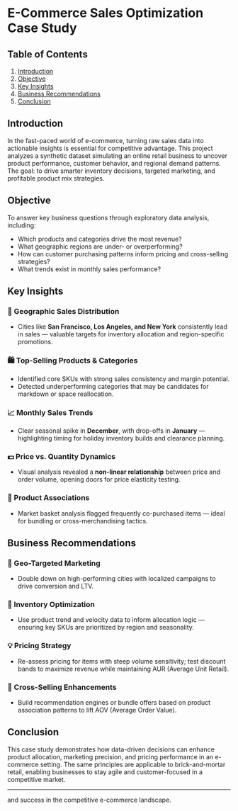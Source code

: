 # E-Commerce Sales Optimization Case Study

## Table of Contents
1. [Introduction](#introduction)
2. [Objective](#objective)
3. [Key Insights](#key-insights)
4. [Business Recommendations](#business-recommendations)
5. [Conclusion](#conclusion)

## Introduction
In the fast-paced world of e-commerce, turning raw sales data into actionable insights is essential for competitive advantage. This project analyzes a synthetic dataset simulating an online retail business to uncover product performance, customer behavior, and regional demand patterns. The goal: to drive smarter inventory decisions, targeted marketing, and profitable product mix strategies.

## Objective
To answer key business questions through exploratory data analysis, including:
- Which products and categories drive the most revenue?
- What geographic regions are under- or overperforming?
- How can customer purchasing patterns inform pricing and cross-selling strategies?
- What trends exist in monthly sales performance?

## Key Insights
### 📍 Geographic Sales Distribution
- Cities like **San Francisco, Los Angeles, and New York** consistently lead in sales — valuable targets for inventory allocation and region-specific promotions.

### 🛍️ Top-Selling Products & Categories
- Identified core SKUs with strong sales consistency and margin potential.
- Detected underperforming categories that may be candidates for markdown or space reallocation.

### 📈 Monthly Sales Trends
- Clear seasonal spike in **December**, with drop-offs in **January** — highlighting timing for holiday inventory builds and clearance planning.

### 💵 Price vs. Quantity Dynamics
- Visual analysis revealed a **non-linear relationship** between price and order volume, opening doors for price elasticity testing.

### 🔄 Product Associations
- Market basket analysis flagged frequently co-purchased items — ideal for bundling or cross-merchandising tactics.

## Business Recommendations
### 🎯 Geo-Targeted Marketing
- Double down on high-performing cities with localized campaigns to drive conversion and LTV.

### 🧮 Inventory Optimization
- Use product trend and velocity data to inform allocation logic — ensuring key SKUs are prioritized by region and seasonality.

### 💡 Pricing Strategy
- Re-assess pricing for items with steep volume sensitivity; test discount bands to maximize revenue while maintaining AUR (Average Unit Retail).

### 🧠 Cross-Selling Enhancements
- Build recommendation engines or bundle offers based on product association patterns to lift AOV (Average Order Value).

## Conclusion
This case study demonstrates how data-driven decisions can enhance product allocation, marketing precision, and pricing performance in an e-commerce setting. The same principles are applicable to brick-and-mortar retail, enabling businesses to stay agile and customer-focused in a competitive market.

---
and success in the competitive e-commerce landscape.

